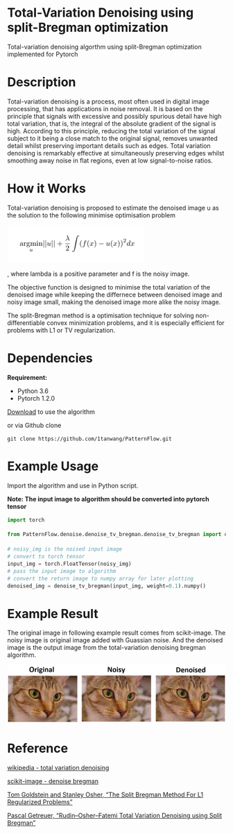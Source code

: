 # Total-Variation Denoising using split-Bregman optimization

Total-variation denoising algorthm using split-Bregman optimization implemented for Pytorch

# Description

Total-variation denoising is a process, most often used in digital image processing, that has applications in noise removal. It is based on the principle that signals with excessive and possibly spurious detail have high total variation, that is, the integral of the absolute gradient of the signal is high. According to this principle, reducing the total variation of the signal subject to it being a close match to the original signal, removes unwanted detail whilst preserving important details such as edges. Total variation denoising is remarkably effective at simultaneously preserving edges whilst smoothing away noise in flat regions, even at low signal-to-noise ratios.

# How it Works

Total-variation denoising is proposed to estimate the denoised image u as the solution to the following minimise optimisation problem

![](objective_function.png)

, where lambda is a positive parameter and f is the noisy image.

The objective function is designed to minimise the total variation of the denoised image while keeping the differnece between denoised image and noisy image small, making the denoised image more alike the noisy image.

The split-Bregman method is a optimisation technique for solving non-differentiable convex minimization problems, and it is especially efficient for problems with L1 or TV regularization.


# Dependencies

__Requirement:__

* Python 3.6
* Pytorch 1.2.0

[Download]() to use the algorithm

or via Github clone

```shell
git clone https://github.com/1tanwang/PatternFlow.git
```


# Example Usage

Import the algorithm and use in Python script.

__Note: The input image to algorithm should be converted into pytorch tensor__

```Python
import torch

from PatternFlow.denoise.denoise_tv_bregman.denoise_tv_bregman import denoise_tv_bregman

# noisy_img is the noised input image
# convert to torch tensor
input_img = torch.FloatTensor(noisy_img)
# pass the input image to algorithm
# convert the return image to numpy array for later plotting
denoised_img = denoise_tv_bregman(input_img, weight=0.1).numpy()
```

# Example Result

The original image in following example result comes from scikit-image. The noisy image is original image added with Guassian noise. And the denoised image is the output image from the total-variation denoising bregman algorithm.

![](cat.png)

# Reference

[wikipedia - total variation denoising](https://en.wikipedia.org/wiki/Total_variation_denoising)

[scikit-image - denoise bregman](https://scikit-image.org/docs/stable/api/skimage.restoration.html#skimage.restoration.denoise_tv_bregman)

[Tom Goldstein and Stanley Osher, “The Split Bregman Method For L1 Regularized Problems”](ftp://ftp.math.ucla.edu/pub/camreport/cam08-29.pdf)

[Pascal Getreuer, “Rudin–Osher–Fatemi Total Variation Denoising using Split Bregman”](https://www.ipol.im/pub/art/2012/g-tvd/article_lr.pdf)
